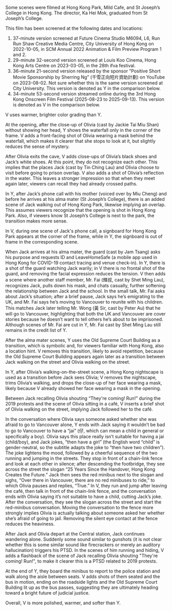 Some scenes were filmed at Hong Kong Park, Mild Cafe, and St Joseph’s College in Hong Kong. The director, Ka Hei Mok, graduated from St Joseph’s College.

This film has been screened at the following dates and locations:

1. 37-minute version screened at Future Cinema Studio M6094, L6, Run Run Shaw Creative Media Centre, City University of Hong Kong on 2022-10-05, in SCM Annual 2022 Animation & Film Preview Program 1 and 2.
2. 29-minute 32-second version screened at Louis Koo Cinema, Hong Kong Arts Centre on 2023-03-05, in the 28th ifva festival.
3. 36-minute 21-second version released by the sponsor “Positive Short Movie Sponsorship by Sherring Ng” (千雪正向短片資助計劃) on YouTube on 2023-08-02. Not sure whether this is the same version screened at City University. This version is denoted as Y in the comparison below.
4. 34-minute 53-second version streamed online during the 3rd Hong Kong Onscreen Film Festival (2025-08-23 to 2025-09-13). This version is denoted as V in the comparison below.

V uses warmer, brighter color grading than Y.

At the opening, after the close-up of Olivia (cast by Jackie Tai Miu Shan) without showing her head, Y shows the waterfall only in the corner of the frame. V adds a front-facing shot of Olivia wearing a mask behind the waterfall, which makes it clearer that she stops to look at it, but slightly reduces the sense of mystery.

After Olivia exits the cave, V adds close-ups of Olivia’s black shoes and Jack’s white shoes. At this point, they do not recognize each other. This implies that the places Jack (cast by Tin Ching Lau) and Olivia choose to visit before going to prison overlap. V also adds a shot of Olivia’s reflection in the water. This leaves a stronger impression so that when they meet again later, viewers can recall they had already crossed paths.

In Y, after Jack’s phone call with his mother (voiced over by Miu Cheng) and before he arrives at his alma mater (St Joseph’s College), there is an added scene of Jack walking out of Hong Kong Park, likewise implying an overlap. This assumes viewers recognize that the opening is shot in Hong Kong Park. Also, if viewers know St Joseph’s College is next to the park, the transition makes more sense.

In V, during one scene of Jack's phone call, a signboard for Hong Kong Park appears at the corner of the frame, while in Y, the signboard is out of frame in the corresponding scene.

When Jack arrives at his alma mater, the guard (cast by Jam Tsang) asks his purpose and requests ID and LeaveHomeSafe (a mobile app used in Hong Kong for COVID-19 contact tracing and venue check-in). In Y, there is a shot of the guard watching Jack warily; in V there is no frontal shot of the guard, and removing the facial expression reduces the tension. V then adds a scene where another staff member, Mr. Fai (輝叔, cast by Shet Ming Lau), recognizes Jack, pulls down his mask, and chats casually, further softening the relationship between Jack and the school. In the small talk, Mr. Fai asks about Jack’s situation; after a brief pause, Jack says he’s emigrating to the UK, and Mr. Fai says he’s moving to Vancouver to reunite with his children. This matches Jack later telling Mr. Wong (黃 Sir, cast by Peter Au) that he will go to Vancouver, highlighting that both the UK and Vancouver are cover stories because he doesn’t want to tell others he’s about to be imprisoned. Although scenes of Mr. Fai are cut in Y, Mr. Fai cast by Shet Ming Lau still remains in the credit list of Y.

After the alma mater scenes, Y uses the Old Supreme Court Building as a transition, which is symbolic and, for viewers familiar with Hong Kong, also a location hint. V removes this transition, likely to avoid repetition, because the Old Supreme Court Building appears again later as a transition between Jack walking on the street and Olivia walking on the street.

In Y, after Olivia’s walking-on-the-street scene, a Hong Kong nightscape is used as a transition before Jack sees Olivia; V removes the nightscape, trims Olivia’s walking, and drops the close-up of her face wearing a mask, likely because V already showed her face wearing a mask in the opening.

Between Jack recalling Olivia shouting “They're coming! Run!” during the 2019 protests and the scene of Olivia sitting in a café, V inserts a brief shot of Olivia walking on the street, implying Jack followed her to the café.

In the conversation where Olivia says someone asked whether she was afraid to go to Vancouver alone, Y ends with Jack saying it wouldn’t be bad to go to Vancouver to have a “jai” (仔, which can mean a child in general or specifically a boy). Olivia says this place really isn’t suitable for having a jai (child/boy), and Jack jokes, “then have a girl” (the English word “child” is gender-neutral, so the subtitle adapts the joke to “then have two children”). The joke lightens the mood, followed by a cheerful sequence of the two running and jumping in the streets. They stop in front of a chain-link fence and look at each other in silence; after descending the footbridge, they see across the street the slogan “25 Years Since the Handover, Hong Kong Creates the Future.” Jack then sees the red minibus next to the slogan and sighs, “Over there in Vancouver, there are no red minibuses to ride,” to which Olivia pauses and replies, “True.” In V, they run and jump after leaving the café, then talk in front of the chain-link fence, and the conversation ends with Olivia saying it’s not suitable to have a child, cutting Jack’s joke. After the conversation, they see the slogan across the street and start the red-minibus conversation. Moving the conversation to the fence more strongly implies Olivia is actually talking about someone asked her whether she’s afraid of going to jail. Removing the silent eye contact at the fence reduces the heaviness.

After Jack and Olivia depart at the Central station, Jack continues wandering alone. Suddenly some sound similar to gunshots (it is not clear whether this is some similar sound like firecrackers or merely an auditory hallucination) triggers his PTSD. In the scenes of him running and hiding, V adds a flashback of the scene of Jack recalling Olivia shouting "They're coming! Run!", to make it clearer this is a PTSD related to 2019 protests.

At the end of Y, they board the minibus to report to the police station and walk along the aisle between seats. V adds shots of them seated and the bus in motion, ending on the roadside lights and the Old Supreme Court Building lit up as the bus passes, suggesting they are ultimately heading toward a bright future of judicial justice.

Overall, V is more polished, warmer, and softer than Y.
